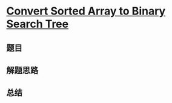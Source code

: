 # [Convert Sorted Array to Binary Search Tree](https://leetcode.com/problems/convert-sorted-array-to-binary-search-tree/)
## 题目


## 解题思路


## 总结


